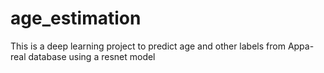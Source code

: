 # age_estimation
This is a deep learning project to predict age and other labels from Appa-real database using a resnet model
